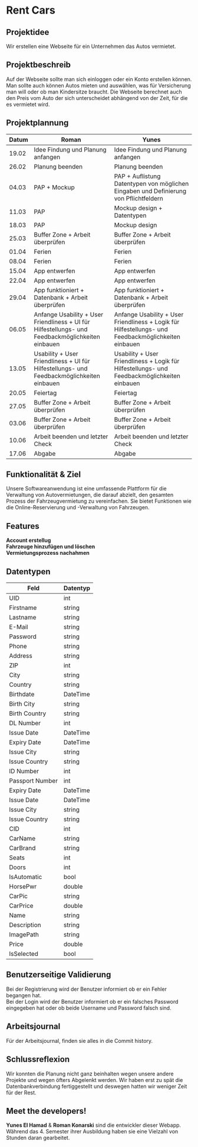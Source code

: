 # Rent Cars

## Projektidee

Wir erstellen eine Webseite für ein Unternehmen das Autos vermietet.

## Projektbeschreib

Auf der Webseite sollte man sich einloggen oder ein Konto erstellen können. Man sollte auch können Autos mieten und auswählen, was für Versicherung man will oder ob man Kindersitze braucht. Die Webseite berechnet auch den Preis vom Auto der sich unterscheidet abhängend von der Zeit, für die es vermietet wird.

## Projektplannung

| Datum | Roman | Yunes |
|-------|-------|-------|
| 19.02 | Idee Findung und Planung anfangen | Idee Findung und Planung anfangen |
| 26.02 | Planung beenden | Planung beenden |
| 04.03 | PAP + Mockup | PAP + Auflistung Datentypen von möglichen Eingaben und Definierung von Pflichtfeldern |
| 11.03 | PAP | Mockup design + Datentypen |
| 18.03 | PAP | Mockup design |
| 25.03 | Buffer Zone + Arbeit überprüfen | Buffer Zone + Arbeit überprüfen |
| 01.04 | Ferien | Ferien |
| 08.04 | Ferien | Ferien |
| 15.04 | App entwerfen | App entwerfen |
| 22.04 | App entwerfen | App entwerfen |
| 29.04 | App funktioniert + Datenbank + Arbeit überprüfen | App funktioniert + Datenbank + Arbeit überprüfen |
| 06.05 | Anfange Usability + User Friendliness + UI für Hilfestellungs- und Feedbackmöglichkeiten einbauen | Anfange Usability + User Friendliness + Logik für Hilfestellungs- und Feedbackmöglichkeiten einbauen |
| 13.05 | Usability + User Friendliness + UI für Hilfestellungs- und Feedbackmöglichkeiten einbauen | Usability + User Friendliness + Logik für Hilfestellungs- und Feedbackmöglichkeiten einbauen |
| 20.05 | Feiertag | Feiertag |
| 27.05 | Buffer Zone + Arbeit überprüfen | Buffer Zone + Arbeit überprüfen |
| 03.06 | Buffer Zone + Arbeit überprüfen | Buffer Zone + Arbeit überprüfen |
| 10.06 | Arbeit beenden und letzter Check | Arbeit beenden und letzter Check |
| 17.06 | Abgabe | Abgabe |

## Funktionalität & Ziel 

Unsere Softwareanwendung ist eine umfassende Plattform für die Verwaltung von Autovermietungen, die darauf abzielt, den gesamten Prozess der Fahrzeugvermietung zu vereinfachen. Sie bietet Funktionen wie die Online-Reservierung und -Verwaltung von Fahrzeugen.

## Features

**Account erstellug** <br>
**Fahrzeuge hinzufügen und löschen** <br>
**Vermietungsprozess nachahmen**

## Datentypen

| **Feld**          | **Datentyp**  |
|-------------------|---------------|
| UID               | int           |
| Firstname         | string        |
| Lastname          | string        |
| E-Mail            | string        |
| Password          | string        |
| Phone             | string        |
| Address           | string        |
| ZIP               | int           |
| City              | string        |
| Country           | string        |
| Birthdate         | DateTime      |
| Birth City        | string        |
| Birth Country     | string        |
| DL Number         | int           |
| Issue Date        | DateTime      |
| Expiry Date       | DateTime      |
| Issue City        | string        |
| Issue Country     | string        |
| ID Number         | int           |
| Passport Number   | int           |
| Expiry Date       | DateTime      |
| Issue Date        | DateTime      |
| Issue City        | string        |
| Issue Country     | string        |
| CID               | int           |
| CarName           | string        |
| CarBrand          | string        |
| Seats             | int           |
| Doors             | int           |
| IsAutomatic       | bool          |
| HorsePwr          | double        |
| CarPic            | string        |
| CarPrice          | double        |
| Name              | string        |
| Description       | string        |
| ImagePath         | string        |
| Price             | double        |
| IsSelected        | bool          |

## Benutzerseitige Validierung

Bei der Registrierung wird der Benutzer informiert ob er ein Fehler begangen hat. <br>
Bei der Login wird der Benutzer informiert ob er ein falsches Password eingegeben hat oder ob beide Username und Password falsch sind.

## Arbeitsjournal

Für der Arbeitsjournal, finden sie alles in die Commit history.

## Schlussreflexion

Wir konnten die Planung nicht ganz beinhalten wegen unsere andere Projekte und wegen öfters Abgelenkt werden. Wir haben erst zu spät die Datenbankverbindung fertiggestellt und deswegen hatten wir weniger Zeit für der Rest.

## Meet the developers!

**Yunes El Hamad** & **Roman Konarski** sind die entwickler dieser Webapp. Während das 4. Semester ihrer Ausbildung haben sie eine Vielzahl von Stunden daran gearbeitet. 